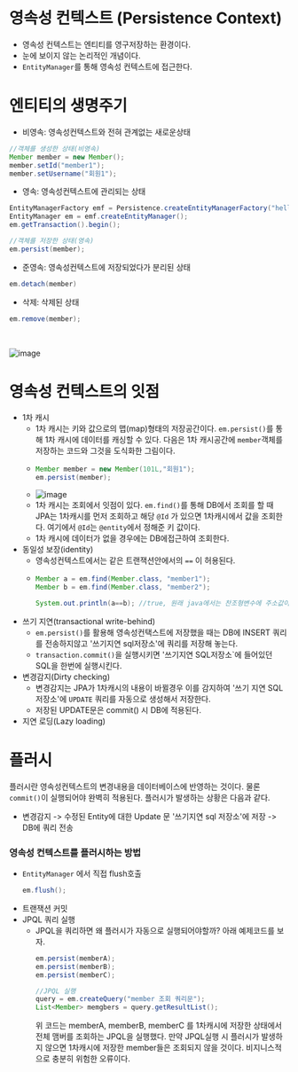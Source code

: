 # 영속성 컨텍스트 (Persistence Context)
- 영속성 컨텍스트는 엔티티를 영구저장하는 환경이다.
- 눈에 보이지 않는 논리적인 개념이다.
- `EntityManager`를 통해 영속성 컨텍스트에 접근한다.

# 엔티티의 생명주기 
- 비영속: 영속성컨텍스트와 전혀 관계없는 새로운상태

```java
//객체를 생성한 상태(비영속)
Member member = new Member();
member.setId("member1");
member.setUsername("회원1");
```

- 영속: 영속성컨텍스트에 관리되는 상태

```java
EntityManagerFactory emf = Persistence.createEntityManagerFactory("hello");
EntityManager em = emf.createEntityManager();
em.getTransaction().begin();

//객체를 저장한 상태(영속)
em.persist(member);
```

- 준영속: 영속성컨텍스트에 저장되었다가 분리된 상태

```java
em.detach(member)
```

- 삭제: 삭제된 상태

```java
em.remove(member);
```

<br>

![image](https://github.com/oyatrij/my-study/assets/118187065/ad4a6db3-fae4-4f05-804f-002116a7571b)

# 영속성 컨텍스트의 잇점
- 1차 캐시
  - 1차 캐시는 키와 값으로의 맵(map)형태의 저장공간이다. `em.persist()`를 통해 1차 캐시에 데이터를 캐싱할 수 있다. 다음은 1차 캐시공간에 `member`객체를 저장하는 코드와 그것을 도식화한 그림이다.
  - ```java
    Member member = new Member(101L,"회원1");
    em.persist(member);
    ```
  - ![image](https://github.com/oyatrij/my-study/assets/118187065/25f1eaf4-d5a7-41e4-8478-8247a464f347)
  - 1차 캐시는 조회에서 잇점이 있다. `em.find()`를 통해 DB에서 조회를 할 때 JPA는 1차캐시를 먼저 조회하고 해당 `@Id` 가 있으면 1차캐시에서 값을 조회한다. 여기에서 `@Id`는 `@entity`에서 정해준 키 값이다.
  - 1차 캐시에 데이터가 없을 경우에는 DB에접근하여 조회한다.
- 동일성 보장(identity)
  - 영속성컨텍스트에서는 같은 트랜잭션안에서의 `==` 이 허용된다.
  - ```java
    Member a = em.find(Member.class, "member1");
    Member b = em.find(Member.class, "member2");

    System.out.println(a==b); //true, 원래 java에서는 찬조형변수에 주소값이 저장되기때문에 false이다.
    ```
- 쓰기 지연(transactional write-behind)
  - `em.persist()`를 활용해 영속성컨택스트에 저장했을 때는 DB에 INSERT 쿼리를 전송하지않고 '쓰기지연 sql저장소'에 쿼리를 저장해 놓는다.
  - `transaction.commit()`을 실행시키면 '쓰기지연 SQL저장소`에 들어있던 SQL을 한번에 실행시킨다.
- 변경감지(Dirty checking)
  - 변경감지는 JPA가 1차캐시의 내용이 바뀔경우 이를 감지하여 '쓰기 지연 SQL 저장소'에 `UPDATE` 쿼리를 자동으로 생성해서 저장한다.
  - 저장된 UPDATE문은 commit() 시 DB에 적용된다.
- 지연 로딩(Lazy loading)

# 플러시
플러시란 영속성컨텍스트의 변경내용을 데이터베이스에 반영하는 것이다. 물론 `commit()`이 실행되어야 완벽히 적용된다. 플러시가 발생하는 상황은 다음과 같다.
- 변경감지 -> 수정된 Entity에 대한 Update 문 '쓰기지연 sql 저장소'에 저장 -> DB에 쿼리 전송
### 영속성 컨텍스트를 플러시하는 방법
- `EntityManager` 에서 직접 flush호출
  ```java
  em.flush();
  ```
- 트랜잭션 커밋
- JPQL 쿼리 실행
  - JPQL을 쿼리하면 왜 플러시가 자동으로 실행되어야할까? 아래 예제코드를 보자.
    ```java
    em.persist(memberA);
    em.persist(memberB);
    em.persist(memberC);

    //JPQL 실행
    query = em.createQuery("member 조회 쿼리문");
    List<Member> memgbers = query.getResultList();
    ```
    위 코드는 memberA, memberB, memberC 를 1차캐시에 저장한 상태에서 전체 맴버를 조회하는 JPQL을 실행했다. 만약 JPQL실행 시 플러시가 발생하지 않으면 1차캐시에 저장한 member들은 조회되지 않을 것이다. 비지니스적으로 충분히 위험한 오류이다.

    
